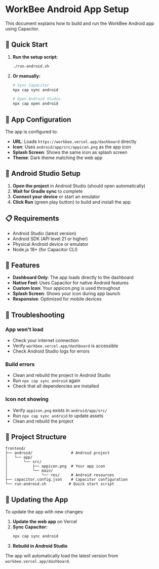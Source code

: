 # WorkBee Android App Setup

This document explains how to build and run the WorkBee Android app using Capacitor.

## 🚀 Quick Start

1. **Run the setup script:**
   ```bash
   ./run-android.sh
   ```

2. **Or manually:**
   ```bash
   # Sync Capacitor
   npx cap sync android
   
   # Open Android Studio
   npx cap open android
   ```

## 📱 App Configuration

The app is configured to:
- **URL**: Loads `https://workbee.vercel.app/dashboard` directly
- **Icon**: Uses `android/app/src/appicon.png` as the app icon
- **Splash Screen**: Shows the same icon as splash screen
- **Theme**: Dark theme matching the web app

## 🔧 Android Studio Setup

1. **Open the project** in Android Studio (should open automatically)
2. **Wait for Gradle sync** to complete
3. **Connect your device** or start an emulator
4. **Click Run** (green play button) to build and install the app

## 📋 Requirements

- Android Studio (latest version)
- Android SDK (API level 21 or higher)
- Physical Android device or emulator
- Node.js 18+ (for Capacitor CLI)

## 🎯 Features

- **Dashboard Only**: The app loads directly to the dashboard
- **Native Feel**: Uses Capacitor for native Android features
- **Custom Icon**: Your appicon.png is used throughout
- **Splash Screen**: Shows your icon during app launch
- **Responsive**: Optimized for mobile devices

## 🐛 Troubleshooting

### App won't load
- Check your internet connection
- Verify `workbee.vercel.app/dashboard` is accessible
- Check Android Studio logs for errors

### Build errors
- Clean and rebuild the project in Android Studio
- Run `npx cap sync android` again
- Check that all dependencies are installed

### Icon not showing
- Verify `appicon.png` exists in `android/app/src/`
- Run `npx cap sync android` to update assets
- Clean and rebuild the project

## 📁 Project Structure

```
frontend/
├── android/                 # Android project
│   └── app/
│       └── src/
│           ├── appicon.png  # Your app icon
│           └── main/
│               └── res/     # Android resources
├── capacitor.config.json    # Capacitor configuration
└── run-android.sh          # Quick start script
```

## 🔄 Updating the App

To update the app with new changes:

1. **Update the web app** on Vercel
2. **Sync Capacitor:**
   ```bash
   npx cap sync android
   ```
3. **Rebuild in Android Studio**

The app will automatically load the latest version from `workbee.vercel.app/dashboard`.
